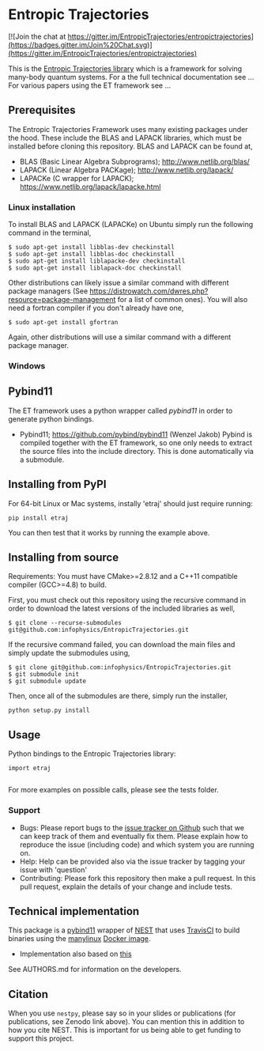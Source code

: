 # Entropic Trajectories

[![Join the chat at https://gitter.im/EntropicTrajectories/entropictrajectories](https://badges.gitter.im/Join%20Chat.svg)](https://gitter.im/EntropicTrajectories/entropictrajectories)

This is the [Entropic Trajectories library](https://github.com/infophysics/entropictrajectories) which is a framework for solving many-body quantum systems.  For a the full technical documentation see ...  For various papers using the ET framework see ...

## Prerequisites
The Entropic Trajectories Framework uses many existing packages under the hood.  These include the BLAS and LAPACK libraries, which must be installed before cloning this repository.  BLAS and LAPACK can be found at,
 - BLAS (Basic Linear Algebra Subprograms); http://www.netlib.org/blas/
 - LAPACK (Linear Algebra PACKage); http://www.netlib.org/lapack/
 - LAPACKe (C wrapper for LAPACK); https://www.netlib.org/lapack/lapacke.html
### Linux installation
To install BLAS and LAPACK (LAPACKe) on Ubuntu simply run the following command in the terminal,
```
$ sudo apt-get install libblas-dev checkinstall
$ sudo apt-get install libblas-doc checkinstall
$ sudo apt-get install liblapacke-dev checkinstall
$ sudo apt-get install liblapack-doc checkinstall
```
Other distributions can likely issue a similar command with different package managers (See https://distrowatch.com/dwres.php?resource=package-management for a list of common ones).  You will also need a fortran compiler if you don't already have one,
```
$ sudo apt-get install gfortran
```
Again, other distributions will use a similar command with a different package manager.

### Windows


## Pybind11
The ET framework uses a python wrapper called *pybind11* in order to generate python bindings.
 - Pybind11; https://github.com/pybind/pybind11
 (Wenzel Jakob)
Pybind is compiled together with the ET framework, so one only needs to extract the source files into the include directory.  This is done automatically via a submodule.


## Installing from PyPI

For 64-bit Linux or Mac systems, instally 'etraj' should just require running:

```
pip install etraj
```

You can then test that it works by running the example above.

## Installing from source

Requirements: You must have CMake>=2.8.12 and a C++11 compatible compiler (GCC>=4.8) to build.

First, you must check out this repository using the recursive command in order to download the latest versions of the included libraries as well,
```
$ git clone --recurse-submodules git@github.com:infophysics/EntropicTrajectories.git
```
If the recursive command failed, you can download the main files and simply update the submodules using,
```
$ git clone git@github.com:infophysics/EntropicTrajectories.git
$ git submodule init
$ git submodule update
```
Then, once all of the submodules are there, simply run the installer,

```
python setup.py install
```

## Usage

Python bindings to the Entropic Trajectories library:

```
import etraj


```

For more examples on possible calls, please see the tests folder.

### Support

* Bugs: Please report bugs to the [issue tracker on Github](https://github.com/) such that we can keep track of them and eventually fix them.  Please explain how to reproduce the issue (including code) and which system you are running on.
* Help: Help can be provided also via the issue tracker by tagging your issue with 'question'
* Contributing:  Please fork this repository then make a pull request.  In this pull request, explain the details of your change and include tests.

## Technical implementation

This package is a [pybind11](https://pybind11.readthedocs.io/en/stable/intro.html) wrapper of [NEST](https://github.com/NESTCollaboration/nest) that uses [TravisCI](https://travis-ci.org) to build binaries using the [manylinux](https://github.com/pypa/python-manylinux-demo) [Docker image](https://www.docker.com).

* Implementation also based on [this](http://www.benjack.io/2018/02/02/python-cpp-revisited.html)

See AUTHORS.md for information on the developers.

## Citation

When you use `nestpy`, please say so in your slides or publications (for publications, see Zenodo link above).  You can mention this in addition to how you cite NEST.  This is important for us being able to get funding to support this project.
